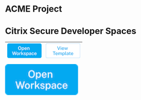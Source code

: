 # ACME Project

# Citrix Secure Developer Spaces
| [![Open in Strong Network](./assets/open.png)](https://demo.strong.network/project/399991536570222/quickstart/714288768697896)  | [![Open in Strong Network](./assets/view.png)](https://demo.strong.network/project/399991536570222/workspaces/templates) |
| ------------- |:-------------:|


<a href="https://demo.strong.network/project/399991536570222/quickstart/714288768697896"><img src="https://github.com/strong-network/project-acme/blob/main/assets/open.png" alt="Open in Secure Developer Spaces" width="240"></a>
